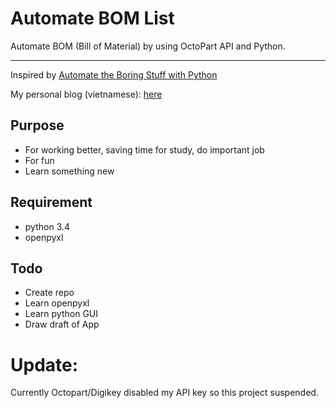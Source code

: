 # Automate BOM List
Automate BOM (Bill of Material) by using OctoPart API and Python. 

-------------------------------
Inspired by [Automate the Boring Stuff with Python](https://automatetheboringstuff.com)

My personal blog (vietnamese): [here](https://anhvanthe.wordpress.com)

## Purpose
* For working better, saving time for study, do important job
* For fun
* Learn something new

## Requirement
* python 3.4
* openpyxl

## Todo
* Create repo
* Learn openpyxl
* Learn python GUI
* Draw draft of App


# Update:

Currently Octopart/Digikey disabled my API key so this project suspended. 
